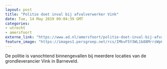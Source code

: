```yaml
---
layout: post
title: "Politie doet inval bij afvalverwerker Vink"
date: Tue, 14 May 2019 09:04:39 GMT
categories: 
- utrecht 
- amersfoort 
externe_link: "https://www.ad.nl/amersfoort/politie-doet-inval-bij-afvalverwerker-vink~af436588/"
feature_image: "https://images1.persgroep.net/rcs/IMkvF5Y3WL1b88MrrsWp6YJhOD8/diocontent/138264286/_fitwidth/400/?appId=21791a8992982cd8da851550a453bd7f&quality=0.7"
---
```


De politie is vanochtend binnengevallen bij meerdere locaties van de grondleverancier Vink in Barneveld.
